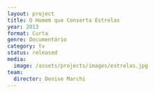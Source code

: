 ```yaml
---
layout: project
title: O Homem que Conserta Estrelas
year: 2013
format: Curta
genre: Documentário
category: tv
status: released
media:
  image: /assets/projects/images/estrelas.jpg
team:
  director: Denise Marchi
---
```

